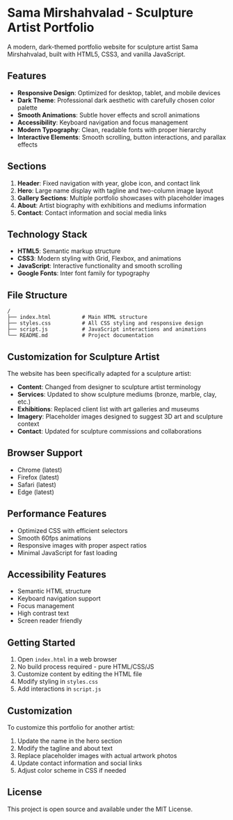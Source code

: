 # Sama Mirshahvalad - Sculpture Artist Portfolio

A modern, dark-themed portfolio website for sculpture artist Sama Mirshahvalad, built with HTML5, CSS3, and vanilla JavaScript.

## Features

- **Responsive Design**: Optimized for desktop, tablet, and mobile devices
- **Dark Theme**: Professional dark aesthetic with carefully chosen color palette
- **Smooth Animations**: Subtle hover effects and scroll animations
- **Accessibility**: Keyboard navigation and focus management
- **Modern Typography**: Clean, readable fonts with proper hierarchy
- **Interactive Elements**: Smooth scrolling, button interactions, and parallax effects

## Sections

1. **Header**: Fixed navigation with year, globe icon, and contact link
2. **Hero**: Large name display with tagline and two-column image layout
3. **Gallery Sections**: Multiple portfolio showcases with placeholder images
4. **About**: Artist biography with exhibitions and mediums information
5. **Contact**: Contact information and social media links

## Technology Stack

- **HTML5**: Semantic markup structure
- **CSS3**: Modern styling with Grid, Flexbox, and animations
- **JavaScript**: Interactive functionality and smooth scrolling
- **Google Fonts**: Inter font family for typography

## File Structure

```
/
├── index.html          # Main HTML structure
├── styles.css          # All CSS styling and responsive design
├── script.js           # JavaScript interactions and animations
└── README.md           # Project documentation
```

## Customization for Sculpture Artist

The website has been specifically adapted for a sculpture artist:

- **Content**: Changed from designer to sculpture artist terminology
- **Services**: Updated to show sculpture mediums (bronze, marble, clay, etc.)
- **Exhibitions**: Replaced client list with art galleries and museums
- **Imagery**: Placeholder images designed to suggest 3D art and sculpture context
- **Contact**: Updated for sculpture commissions and collaborations

## Browser Support

- Chrome (latest)
- Firefox (latest)
- Safari (latest)
- Edge (latest)

## Performance Features

- Optimized CSS with efficient selectors
- Smooth 60fps animations
- Responsive images with proper aspect ratios
- Minimal JavaScript for fast loading

## Accessibility Features

- Semantic HTML structure
- Keyboard navigation support
- Focus management
- High contrast text
- Screen reader friendly

## Getting Started

1. Open `index.html` in a web browser
2. No build process required - pure HTML/CSS/JS
3. Customize content by editing the HTML file
4. Modify styling in `styles.css`
5. Add interactions in `script.js`

## Customization

To customize this portfolio for another artist:

1. Update the name in the hero section
2. Modify the tagline and about text
3. Replace placeholder images with actual artwork photos
4. Update contact information and social links
5. Adjust color scheme in CSS if needed

## License

This project is open source and available under the MIT License.
